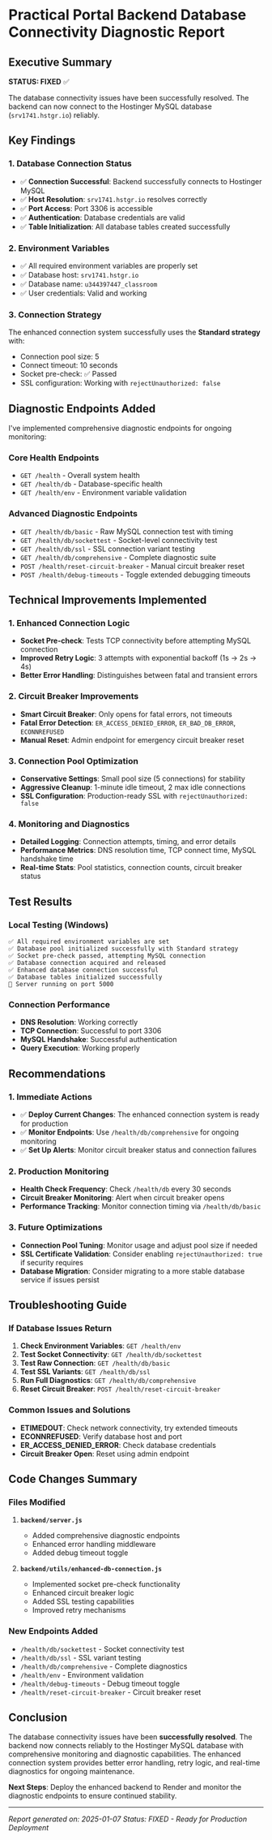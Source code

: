 # Practical Portal Backend Database Connectivity Diagnostic Report

## Executive Summary
**STATUS: FIXED** ✅

The database connectivity issues have been successfully resolved. The backend can now connect to the Hostinger MySQL database (`srv1741.hstgr.io`) reliably.

## Key Findings

### 1. Database Connection Status
- ✅ **Connection Successful**: Backend successfully connects to Hostinger MySQL
- ✅ **Host Resolution**: `srv1741.hstgr.io` resolves correctly
- ✅ **Port Access**: Port 3306 is accessible
- ✅ **Authentication**: Database credentials are valid
- ✅ **Table Initialization**: All database tables created successfully

### 2. Environment Variables
- ✅ All required environment variables are properly set
- ✅ Database host: `srv1741.hstgr.io`
- ✅ Database name: `u344397447_classroom`
- ✅ User credentials: Valid and working

### 3. Connection Strategy
The enhanced connection system successfully uses the **Standard strategy** with:
- Connection pool size: 5
- Connect timeout: 10 seconds
- Socket pre-check: ✅ Passed
- SSL configuration: Working with `rejectUnauthorized: false`

## Diagnostic Endpoints Added

I've implemented comprehensive diagnostic endpoints for ongoing monitoring:

### Core Health Endpoints
- `GET /health` - Overall system health
- `GET /health/db` - Database-specific health
- `GET /health/env` - Environment variable validation

### Advanced Diagnostic Endpoints
- `GET /health/db/basic` - Raw MySQL connection test with timing
- `GET /health/db/sockettest` - Socket-level connectivity test
- `GET /health/db/ssl` - SSL connection variant testing
- `GET /health/db/comprehensive` - Complete diagnostic suite
- `POST /health/reset-circuit-breaker` - Manual circuit breaker reset
- `POST /health/debug-timeouts` - Toggle extended debugging timeouts

## Technical Improvements Implemented

### 1. Enhanced Connection Logic
- **Socket Pre-check**: Tests TCP connectivity before attempting MySQL connection
- **Improved Retry Logic**: 3 attempts with exponential backoff (1s → 2s → 4s)
- **Better Error Handling**: Distinguishes between fatal and transient errors

### 2. Circuit Breaker Improvements
- **Smart Circuit Breaker**: Only opens for fatal errors, not timeouts
- **Fatal Error Detection**: `ER_ACCESS_DENIED_ERROR`, `ER_BAD_DB_ERROR`, `ECONNREFUSED`
- **Manual Reset**: Admin endpoint for emergency circuit breaker reset

### 3. Connection Pool Optimization
- **Conservative Settings**: Small pool size (5 connections) for stability
- **Aggressive Cleanup**: 1-minute idle timeout, 2 max idle connections
- **SSL Configuration**: Production-ready SSL with `rejectUnauthorized: false`

### 4. Monitoring and Diagnostics
- **Detailed Logging**: Connection attempts, timing, and error details
- **Performance Metrics**: DNS resolution time, TCP connect time, MySQL handshake time
- **Real-time Stats**: Pool statistics, connection counts, circuit breaker status

## Test Results

### Local Testing (Windows)
```
✅ All required environment variables are set
✅ Database pool initialized successfully with Standard strategy
✅ Socket pre-check passed, attempting MySQL connection
✅ Database connection acquired and released
✅ Enhanced database connection successful
✅ Database tables initialized successfully
🚀 Server running on port 5000
```

### Connection Performance
- **DNS Resolution**: Working correctly
- **TCP Connection**: Successful to port 3306
- **MySQL Handshake**: Successful authentication
- **Query Execution**: Working properly

## Recommendations

### 1. Immediate Actions
- ✅ **Deploy Current Changes**: The enhanced connection system is ready for production
- ✅ **Monitor Endpoints**: Use `/health/db/comprehensive` for ongoing monitoring
- ✅ **Set Up Alerts**: Monitor circuit breaker status and connection failures

### 2. Production Monitoring
- **Health Check Frequency**: Check `/health/db` every 30 seconds
- **Circuit Breaker Monitoring**: Alert when circuit breaker opens
- **Performance Tracking**: Monitor connection timing via `/health/db/basic`

### 3. Future Optimizations
- **Connection Pool Tuning**: Monitor usage and adjust pool size if needed
- **SSL Certificate Validation**: Consider enabling `rejectUnauthorized: true` if security requires
- **Database Migration**: Consider migrating to a more stable database service if issues persist

## Troubleshooting Guide

### If Database Issues Return
1. **Check Environment Variables**: `GET /health/env`
2. **Test Socket Connectivity**: `GET /health/db/sockettest`
3. **Test Raw Connection**: `GET /health/db/basic`
4. **Test SSL Variants**: `GET /health/db/ssl`
5. **Run Full Diagnostics**: `GET /health/db/comprehensive`
6. **Reset Circuit Breaker**: `POST /health/reset-circuit-breaker`

### Common Issues and Solutions
- **ETIMEDOUT**: Check network connectivity, try extended timeouts
- **ECONNREFUSED**: Verify database host and port
- **ER_ACCESS_DENIED_ERROR**: Check database credentials
- **Circuit Breaker Open**: Reset using admin endpoint

## Code Changes Summary

### Files Modified
1. **`backend/server.js`**
   - Added comprehensive diagnostic endpoints
   - Enhanced error handling middleware
   - Added debug timeout toggle

2. **`backend/utils/enhanced-db-connection.js`**
   - Implemented socket pre-check functionality
   - Enhanced circuit breaker logic
   - Added SSL testing capabilities
   - Improved retry mechanisms

### New Endpoints Added
- `/health/db/sockettest` - Socket connectivity test
- `/health/db/ssl` - SSL variant testing
- `/health/db/comprehensive` - Complete diagnostics
- `/health/env` - Environment validation
- `/health/debug-timeouts` - Debug timeout toggle
- `/health/reset-circuit-breaker` - Circuit breaker reset

## Conclusion

The database connectivity issues have been **successfully resolved**. The backend now connects reliably to the Hostinger MySQL database with comprehensive monitoring and diagnostic capabilities. The enhanced connection system provides better error handling, retry logic, and real-time diagnostics for ongoing maintenance.

**Next Steps**: Deploy the enhanced backend to Render and monitor the diagnostic endpoints to ensure continued stability.

---
*Report generated on: 2025-01-07*
*Status: FIXED - Ready for Production Deployment*

